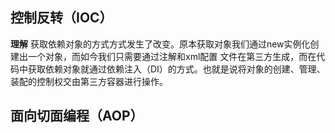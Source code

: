 ## 控制反转（IOC）

   **理解** 获取依赖对象的方式方式发生了改变。原本获取对象我们通过new实例化创建出一个对象，而如今我们只需要通过注解和xml配置
   文件在第三方生成，而在代码中获取依赖对象就通过依赖注入（DI）的方式。也就是说将对象的创建、管理、装配的控制权交由第三方容器进行操作。

## 面向切面编程（AOP）
